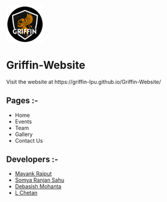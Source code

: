 <img src="assets/brand/logo.png" width="100">

# Griffin-Website

<p>Visit the website at https://griffin-lpu.github.io/Griffin-Website/</p>

## Pages :-

- Home
- Events
- Team
- Gallery
- Contact Us

## Developers :-

- <a href="https://github.com/mayank3011">Mayank Rajput</a>
- <a href="https://github.com/SomyaRanjanSahu">Somya Ranjan Sahu</a>
- <a href="https://github.com/DebasishMohanta">Debasish Mohanta</a>
- <a href="">L Chetan</a>
